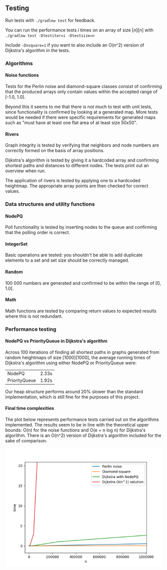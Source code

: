 ## Testing
Run tests with `./gradlew test` for feedback.

You can run the performance tests *i* times on an array of size [*n*][*n*] with `./gradlew test -Dtestiter=i -Dtestsize=n`

Include `-Dnsquare=1` if you want to also include an O(n^2) version of Dijkstra's algorithm in the tests.

### Algorithms

#### Noise functions
Tests for the Perlin noise and diamond-square classes consist of confirming that the produced arrays only contain values within the accepted range of [-1.0, 1.0].

Beyond this it seems to me that there is not much to test with unit tests, since functionality is confirmed by looking at a generated map. More tests would be needed if there were specific requirements for generated maps such as "must have at least one flat area of at least size 50x50".

#### Rivers 
Graph integrity is tested by verifying that neighbors and node numbers are correctly formed on the basis of array positions. 

Dijkstra's algorithm is tested by giving it a hardcoded array and confirming shortest paths and distances to different nodes. The tests print out an overview when run.

The application of rivers is tested by applying one to a hardcoded heightmap. The appropriate array points are then checked for correct values. 

### Data structures and utility functions

#### NodePQ
Poll functionality is tested by inserting nodes to the queue and confirming that the polling order is correct. 

#### IntegerSet
Basic operations are tested: you shouldn't be able to add duplicate elements to a set and set size should be correctly managed.

#### Random
100 000 numbers are generated and confirmed to be within the range of [0, 1.0[.

#### Math
Math functions are tested by comparing return values to expected results where this is not redundant.

### Performance testing

#### NodePQ vs PriorityQueue in Dijkstra's algorithm
Across 100 iterations of finding all shortest paths in graphs generated from random heightmaps of size [1000][1000], the average running times of Dijkstra's algorithm using either NodePQ or PriorityQueue were:

|               |       |
|---------------|-------|
| NodePQ        | 2.33s |
| PriorityQueue | 1.92s |

Our heap structure performs around 20% slower than the standard implementation, which is still fine for the purposes of this project.

#### Final time complexities 

The plot below represents performance tests carried out on the algorithms implemented. The results seem to be in line with the theoretical upper bounds: O(n) for the noise functions and O(e + n log n) for Dijkstra's algorithm. There is an O(n^2) version of Dijkstra's algorithm included for the sake of comparison.

![Time complexity plot](Otime.png)


